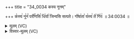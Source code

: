 +++
title = "34_0034 कस्य नूनम्"

+++
क꣡स्य꣢ नू꣣नं꣡ परी꣢꣯णसि꣣ धि꣡यो꣢ जिन्वसि सत्पते। गो꣡षा꣢ता꣣ य꣡स्य꣢ ते꣣ गि꣡रः꣢ ॥ 34:0034 ॥

<details><summary>मूलम् (VC)</summary>

क꣡स्य꣢ नू꣣नं꣡ प꣢꣯रीणसि꣣ धि꣡यो꣢ जिन्वसि सत्पते । गो꣡षा꣢ता꣣ य꣡स्य꣢ ते꣣ गि꣡रः꣢ ॥३४॥
</details>

<details><summary>विस्वर-मूलम् (VC)</summary>

कस्य नूनं परीणसि धियो जिन्वसि सत्पते । गोषाता यस्य ते गिरः ॥३४॥
</details>